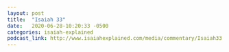 ```yaml
---
layout: post
title:  "Isaiah 33"
date:   2020-06-28-10:20:33 -0500
categories: isaiah-explained
podcast_link: http://www.isaiahexplained.com/media/commentary/Isaiah33.mp3
---
```

